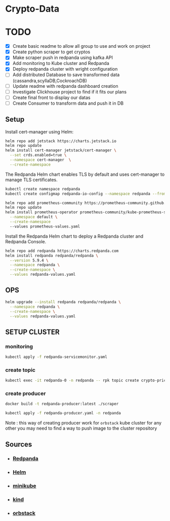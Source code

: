 # Crypto-Data

# TODO

- [x] Create basic readme to allow all group to use and work on project
- [x] Create python scraper to get cryptos
- [x] Make scraper push in redpanda using kafka API
- [x] Add monitoring to Kube cluster and Redpanda
- [x] Deploy redpanda cluster with wright configuration
- [ ] Add distributed Database to save transformed data (cassandra,scyllaDB,CockroachDB)
- [ ] Update readme with redpanda dashboard creation
- [ ] Investigate Clickhouse project to find if it fits our plans
- [ ] Create final front to display our datas
- [ ] Create Consumer to transform data and push it in DB

## Setup ## 

Install cert-manager using Helm:

```bash
helm repo add jetstack https://charts.jetstack.io
helm repo update
helm install cert-manager jetstack/cert-manager \
  --set crds.enabled=true \
  --namespace cert-manager  \
  --create-namespace
```

The Redpanda Helm chart enables TLS by default and uses cert-manager to manage TLS certificates.

```bash
kubectl create namespace redpanda
kubectl create configmap redpanda-io-config --namespace redpanda --from-file=io-config.yaml

```


```bash
helm repo add prometheus-community https://prometheus-community.github.io/helm-charts
helm repo update
helm install prometheus-operator prometheus-community/kube-prometheus-stack \
  --namespace default \
  --create-namespace
  --values prometheus-values.yaml
```
Install the Redpanda Helm chart to deploy a Redpanda cluster and Redpanda Console.



```bash
helm repo add redpanda https://charts.redpanda.com
helm install redpanda redpanda/redpanda \
  --version 5.9.4 \
  --namespace redpanda \
  --create-namespace \
  --values redpanda-values.yaml
```


## OPS ##

```bash
helm upgrade --install redpanda redpanda/redpanda \
  --namespace redpanda \
  --create-namespace \
  --values redpanda-values.yaml
```

## SETUP CLUSTER ##

### monitoring

```bash
kubectl apply -f redpanda-servicemonitor.yaml
```

### create topic 

```bash
kubectl exec -it redpanda-0 -n redpanda -- rpk topic create crypto-prices --partitions 3 -c compression.type=lz4 
```

### create producer

``` bash
docker build -t redpanda-producer:latest ./scraper  
```

``` bash
kubectl apply -f redpanda-producer.yaml -n redpanda 
```

Note : this way of creating producer work for `orbstack` kube cluster for any other you may need to find a way to push image to the cluster repository

## Sources ##

- ### [Redpanda](https://docs.redpanda.com/current/deploy/deployment-option/self-hosted/kubernetes/k-production-deployment/)
- ### [Helm](https://helm.sh/docs/)
- ### [minikube](https://minikube.sigs.k8s.io/docs/start/?arch=%2Fmacos%2Farm64%2Fstable%2Fbinary+download)
- ### [kind](https://kind.sigs.k8s.io/)
- ### [orbstack](https://orbstack.dev/download)